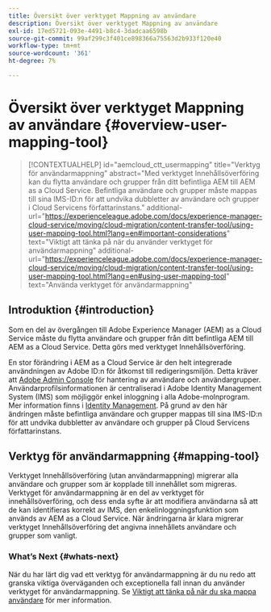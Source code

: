 ```yaml
---
title: Översikt över verktyget Mappning av användare
description: Översikt över verktyget Mappning av användare
exl-id: 17ed5721-093e-4491-b8c4-3dadcaa6598b
source-git-commit: 99af299c3f401ce898366a75563d2b933f120e40
workflow-type: tm+mt
source-wordcount: '361'
ht-degree: 7%

---
```


# Översikt över verktyget Mappning av användare {#overview-user-mapping-tool}

>[!CONTEXTUALHELP]
>id="aemcloud_ctt_usermapping"
>title="Verktyg för användarmappning"
>abstract="Med verktyget Innehållsöverföring kan du flytta användare och grupper från ditt befintliga AEM till AEM as a Cloud Service. Befintliga användare och grupper måste mappas till sina IMS-ID:n för att undvika dubbletter av användare och grupper i Cloud Servicens författarinstans."
>additional-url="https://experienceleague.adobe.com/docs/experience-manager-cloud-service/moving/cloud-migration/content-transfer-tool/using-user-mapping-tool.html?lang=en#important-considerations" text="Viktigt att tänka på när du använder verktyget för användarmappning"
>additional-url="https://experienceleague.adobe.com/docs/experience-manager-cloud-service/moving/cloud-migration/content-transfer-tool/using-user-mapping-tool.html?lang=en#using-user-mapping-tool" text="Använda verktyget för användarmappning"

## Introduktion {#introduction}

Som en del av övergången till Adobe Experience Manager (AEM) as a Cloud Service måste du flytta användare och grupper från ditt befintliga AEM till AEM as a Cloud Service. Detta görs med verktyget Innehållsöverföring.

En stor förändring i AEM as a Cloud Service är den helt integrerade användningen av Adobe ID:n för åtkomst till redigeringsmiljön.  Detta kräver att [Adobe Admin Console](https://helpx.adobe.com/enterprise/using/admin-console.html) för hantering av användare och användargrupper. Användarprofilsinformationen är centraliserad i Adobe Identity Management System (IMS) som möjliggör enkel inloggning i alla Adobe-molnprogram. Mer information finns i [Identity Management](https://experienceleague.adobe.com/docs/experience-manager-cloud-service/overview/what-is-new-and-different.html?lang=en#identity-management). På grund av den här ändringen måste befintliga användare och grupper mappas till sina IMS-ID:n för att undvika dubbletter av användare och grupper på Cloud Servicens författarinstans.

## Verktyg för användarmappning {#mapping-tool}

Verktyget Innehållsöverföring (utan användarmappning) migrerar alla användare och grupper som är kopplade till innehållet som migreras. Verktyget för användarmappning är en del av verktyget för innehållsöverföring, och dess enda syfte är att modifiera användarna så att de kan identifieras korrekt av IMS, den enkelinloggningsfunktion som används av AEM as a Cloud Service. När ändringarna är klara migrerar verktyget Innehållsöverföring det angivna innehållets användare och grupper som vanligt.

### What’s Next {#whats-next}

När du har lärt dig vad ett verktyg för användarmappning är du nu redo att granska viktiga överväganden och exceptionella fall innan du använder verktyget för användarmappning. Se [Viktigt att tänka på när du ska mappa användare](/help/journey-migration/content-transfer-tool/user-mapping-tool/considerations-user-mapping-tool.md) för mer information.

